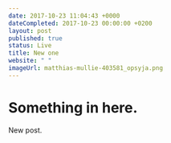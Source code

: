 ```yaml
---
date: 2017-10-23 11:04:43 +0000
dateCompleted: 2017-10-23 00:00:00 +0200
layout: post
published: true
status: Live
title: New one
website: " "
imageUrl: matthias-mullie-403581_opsyja.png
---
```

# Something in here.

New post.